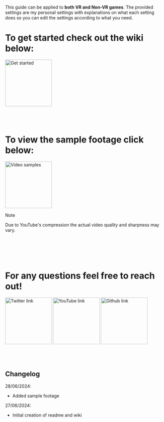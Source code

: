 This guide can be applied to **both VR and Non-VR games**. The provided settings are my personal settings with explanations on what each setting does so you can edit the settings according to what you need.

# To get started check out the wiki below:
<a href="https://github.com/Z-ANESaber/VR-OBS-Guide-and-Settings/wiki/Introduction">
<img height=150 alt="Get started" src="https://github.com/Z-ANESaber/VR-OBS-Settings/assets/73610021/b20054fb-c764-41e0-9d51-f365d31d27d3"></img></a>

<br>
<br>
<br>
<br>

# To view the sample footage click below:
<a href="https://www.youtube.com/playlist?list=PLHbZJONuiKlZSSRF4Cr73jEdvhhe5ipLM">
<img height=150 alt="Video samples" src="https://github.com/Z-ANESaber/VR-OBS-Settings/assets/73610021/a3c973a4-9304-4df4-a58e-1a0acd61a392"></img></a>
<br>

> [!NOTE]
> Due to YouTube's compression the actual video quality and sharpness may vary.

<br>
<br>
<br>
<br>

# For any questions feel free to reach out!
<a href="https://twitter.com/ZAnesaber">
<img height=150 alt="Twitter link" src="https://github.com/Z-ANESaber/VR-OBS-Settings/assets/73610021/12350db5-05c2-49b4-b70c-b0d93ac91816"></img></a>
<a href="https://www.youtube.com/channel/UCPjIt_8Y__QFHB-CVHjrfrw">
<img height=150 alt="YouTube link" src="https://github.com/Z-ANESaber/VR-OBS-Settings/assets/73610021/49a83451-34da-496d-9df9-64f320e84863"></img></a>
<a href="https://github.com/Z-ANESaber">
<img height=150 alt="Github link" src="https://github.com/Z-ANESaber/VR-OBS-Settings/assets/73610021/22374e44-1872-4ee9-a311-414a0b2cfc2b"></img></a>

<br>
<br>
<br>
<br>

## Changelog

28/06/2024:
- Added sample footage

27/06/2024:
- Initial creation of readme and wiki


